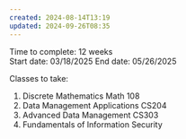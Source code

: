 ```yaml
---
created: 2024-08-14T13:19
updated: 2024-09-26T08:35
---
```

Time to complete: 12 weeks  
Start date: 03/18/2025
End date:  05/26/2025

Classes to take: 
1. Discrete Mathematics Math 108
2. Data Management Applications CS204
3. Advanced Data Management CS303
4. Fundamentals of Information Security


